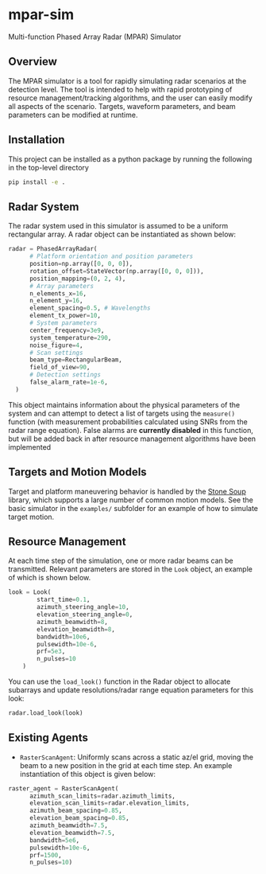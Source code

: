 # mpar-sim

Multi-function Phased Array Radar (MPAR) Simulator

## Overview

The MPAR simulator is a tool for rapidly simulating radar scenarios at the detection level.
The tool is intended to help with rapid prototyping of resource management/tracking algorithms, and the user can easily modify all aspects of the scenario. Targets, waveform parameters, and beam parameters can be modified at runtime.

## Installation

This project can be installed as a python package by running the following in the top-level directory

```bash
pip install -e .
```

## Radar System

The radar system used in this simulator is assumed to be a uniform rectangular array. A radar object can be instantiated as shown below:

```python
radar = PhasedArrayRadar(
      # Platform orientation and position parameters
      position=np.array([0, 0, 0]),
      rotation_offset=StateVector(np.array([0, 0, 0])),
      position_mapping=(0, 2, 4),
      # Array parameters
      n_elements_x=16,
      n_element_y=16,
      element_spacing=0.5, # Wavelengths
      element_tx_power=10,
      # System parameters
      center_frequency=3e9,
      system_temperature=290,
      noise_figure=4,
      # Scan settings
      beam_type=RectangularBeam,
      field_of_view=90,
      # Detection settings
      false_alarm_rate=1e-6,
  )
```

This object maintains information about the physical parameters of the system and can attempt to detect a list of targets using the ```measure()``` function (with measurement probabilities calculated using SNRs from the radar range equation). False alarms are **currently disabled** in this function, but will be added back in after resource management algorithms have been implemented

## Targets and Motion Models

Target and platform maneuvering behavior is handled by the [Stone Soup](https://stonesoup.readthedocs.io/en/latest/index.html) library, which supports a large number of common motion models. See the basic simulator in the ```examples/``` subfolder for an example of how to simulate target motion.

## Resource Management

At each time step of the simulation, one or more radar beams can be transmitted. Relevant parameters are stored in the ```Look``` object, an example of which is shown below.

```python
look = Look(
        start_time=0.1,
        azimuth_steering_angle=10,
        elevation_steering_angle=0,
        azimuth_beamwidth=8,
        elevation_beamwidth=8,
        bandwidth=10e6,
        pulsewidth=10e-6,
        prf=5e3,
        n_pulses=10
    )
```

You can use the ```load_look()``` function in the Radar object to allocate subarrays and update resolutions/radar range equation parameters for this look:

```python
radar.load_look(look)
```

## Existing Agents

- ```RasterScanAgent```: Uniformly scans across a static az/el grid, moving the beam to a new position in the grid at each time step. An example instantiation of this object is given below:

```python
raster_agent = RasterScanAgent(
      azimuth_scan_limits=radar.azimuth_limits,
      elevation_scan_limits=radar.elevation_limits,
      azimuth_beam_spacing=0.85,
      elevation_beam_spacing=0.85,
      azimuth_beamwidth=7.5,
      elevation_beamwidth=7.5,
      bandwidth=5e6,
      pulsewidth=10e-6,
      prf=1500,
      n_pulses=10)
```
